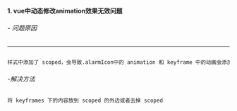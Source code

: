 #### 1. vue中动态修改animation效果无效问题
###### - 问题原因
---
```html

样式中添加了 scoped，会导致.alarmIcon中的 animation 和 keyframe 中的动画会添加一个唯一标识，然后调用函数的时候 animation 是没有对应的标识的。

```

###### -解决方法
```html
将 keyframes 下的内容放到 scoped 的外边或者去掉 scoped
```